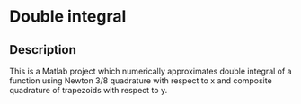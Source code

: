 # Double integral
## Description
This is a Matlab project which numerically approximates double integral of a function using Newton 3/8 quadrature with respect to x and composite quadrature of trapezoids with respect to y.
